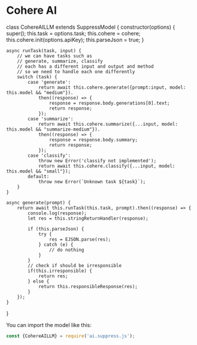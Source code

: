 # Cohere AI


class CohereAILLM extends SuppressModel {
    constructor(options) {
        super();
        this.task = options.task;
        this.cohere = cohere;
        this.cohere.init(options.apiKey);
        this.parseJson = true;
    }

    async runTask(task, input) {
        // we can have tasks such as
        // generate, summarize, classify
        // each has a different input and output and method
        // so we need to handle each one differently
        switch (task) {
            case 'generate':
                return await this.cohere.generate({prompt:input, model: this.model && "medium"}).
                then((response) => {
                    response = response.body.generations[0].text;
                    return response;
                });
            case 'summarize':
                return await this.cohere.summarize({...input, model: this.model && "summarize-medium"}).
                then((response) => {
                    response = response.body.summary;
                    return response;
                });
            case 'classify':
                throw new Error('classify not implemented');
                return await this.cohere.classify({...input, model: this.model && "small"});
            default:
                throw new Error(`Unknown task ${task}`);
        }
    }

    async generate(prompt) {
        return await this.runTask(this.task, prompt).then((response) => {
            console.log(response);
            let res = this.stringReturnHandler(response);

            if (this.parseJson) {
                try {
                    res = EJSON.parse(res);
                } catch (e) {
                    // do nothing
                }
            }
            // check if should be irresponsible
            if(this.irresponsible) {
                return res;
            } else {
                return this.responsibleResponse(res);
            }
        });
    }

}


You can import the model like this:

```js
const {CohereAILLM} = require('ai.suppress.js');
```

